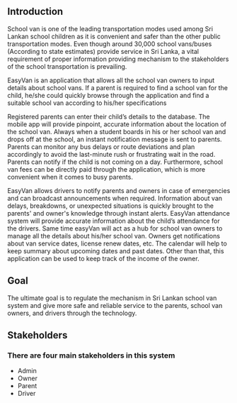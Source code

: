## Introduction

School van is one of the leading transportation modes used among Sri Lankan school children as it is convenient and safer than the other public transportation modes. Even though around 30,000 school vans/buses (According to state estimates) provide service in Sri Lanka, a vital requirement of proper information providing mechanism to the stakeholders of the school transportation is prevailing.

EasyVan is an application that allows all the school van owners to input details about school vans. If a parent is required to find a school van for the child, he/she could quickly browse through the application and find a suitable school van according to his/her specifications

Registered parents can enter their child’s details to the database. The mobile app will provide pinpoint, accurate information about the location of the school van. Always when a student boards in his or her school van and drops off at the school, an instant notification message is sent to parents. Parents can monitor any bus delays or route deviations and plan accordingly to avoid the last-minute rush or frustrating wait in the road. Parents can notify if the child is not coming on a day. Furthermore, school van fees can be directly paid through the application, which is more convenient when it comes to busy parents.

EasyVan allows drivers to notify parents and owners in case of emergencies and can broadcast announcements when required. Information about van delays, breakdowns, or unexpected situations is quickly brought to the parents' and owner's knowledge through instant alerts. EasyVan attendance system will provide accurate information about the child’s attendance for the drivers. Same time easyVan will act as a hub for school van owners to manage all the details about his/her school van. Owners get notifications about van service dates, license renew dates, etc. The calendar will help to keep summary about upcoming dates and past dates. Other than that, this application can be used to keep track of the income of the owner.


## Goal
The ultimate goal is to regulate the mechanism in Sri Lankan school van system and give more safe and reliable service to the parents, school van owners, and drivers through the technology.

## Stakeholders 
### There are four main stakeholders in this system

* Admin 
* Owner 
* Parent
* Driver 
